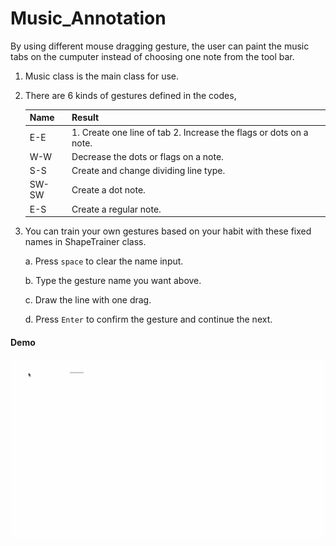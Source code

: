 # Music_Annotation

By using different mouse dragging gesture, the user can paint the music tabs on the cumputer instead of choosing one note from the tool bar.

1. Music class is the main class for use.

2. There are 6 kinds of gestures defined in the codes,

   | Name  | Result                                                       |
   | ----- | ------------------------------------------------------------ |
   | E-E   | 1. Create one line of tab 2. Increase the flags or dots on a note. |
   | W-W   | Decrease the dots or flags on a note.                        |
   | S-S   | Create and change dividing line type.                        |
   | SW-SW | Create a dot note.                                           |
   | E-S   | Create a regular note.                                       |

3. You can train your own gestures based on your habit with these fixed names in ShapeTrainer class. 

   a. Press ```space``` to clear the name input.

   b. Type the gesture name you want above.

   c. Draw the line with one drag.

   d. Press ```Enter``` to confirm the gesture and continue the next.
   
####    Demo
![demo](./demo.gif)

